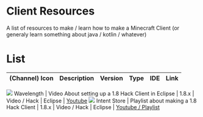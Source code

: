 # Client Resources
A list of resources to make / learn how to make a Minecraft Client (or generaly learn something about java / kotlin / whatever)


# List
(Channel) Icon | Description                                          | Version | Type | IDE     | Link  
-----|------------------------------------------------------|---------|------|---------|---------
![](https://yt3.ggpht.com/ytc/AKedOLSmI173tX3mqD1G3xnvWXwzlXE8v5VNuSo37cF1=s48-c-k-c0x00ffffff-no-rj) 
Wavelength | Video About setting up a 1.8 Hack Client in Eclipse  | 1.8.x   | Video / Hack | Eclipse | [Youtube](https://www.youtube.com/watch?v=LSKu_zhPKc8)
![](https://yt3.ggpht.com/ytc/AKedOLT-HCSLBGBF0ksHBb-B7-q-4pE8G1EpMZlacA5Pnw=s48-c-k-c0x00ffffff-no-rj) Intent Store | Playlist about making a 1.8 Hack Client | 1.8.x | Video / Hack | Eclipse | [Youtube / Playlist](https://www.youtube.com/watch?v=n33Ig58s9YQ&list=PLhgpmtS-kfPfoXwj-LlgavSXr3AoTnZ34)
